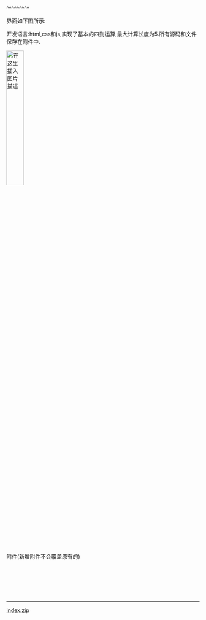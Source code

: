 
<BlogInfo title="使用js实现一个简单的四则运算" author="白日梦想猿" pv=0 read_times=0 pre_cost_time=9 category="web开发" tag_list="['js', 'web']" create_time="2021.09.27 18:31:32.083805" update_time="2022.09.05 22:27:24" />

^^^^^^^^^
<p>界面如下图所示:</p>

<p>开发语言:html,css和js,实现了基本的四则运算,最大计算长度为5.所有源码和文件保存在附件中.</p>

<p><img alt="在这里插入图片描述" src="https://img-blog.csdnimg.cn/0bc5f3ccd6f84663816ce77c602083a2.png?x-oss-process=image/watermark,type_ZHJvaWRzYW5zZmFsbGJhY2s,shadow_50,text_Q1NETiBAbGl0dGxl5Lqu772e,size_19,color_FFFFFF,t_70,g_se,x_16" style="width:30%" /></p>

<p>&nbsp;</p>

<p>&nbsp;</p>

<p>&nbsp;</p>

<p>&nbsp;</p>

<p>​附件​(新增附件不会覆盖原有的)</p>

<p>&nbsp;</p>

<p>&nbsp;</p>

<p>&nbsp;</p>

<hr />
<p><a href="../media/file/2021/09/27/index.zip" target="_blank">index.zip</a></p>

